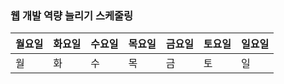 ### 웹 개발 역량 늘리기 스케줄링

월요일 | 화요일 | 수요일 | 목요일 | 금요일 | 토요일 | 일요일
---------|---------|---------|---------|---------|---------|---------
월 | 화 | 수 | 목 | 금 | 토 | 일 